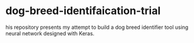 # dog-breed-identifaication-trial
his repository presents my attempt to build a dog breed identifier tool using neural network designed with Keras.
